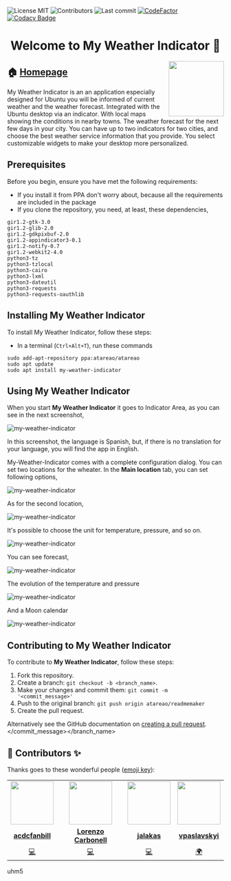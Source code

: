 
<!-- start project-info -->
<!--
project_title: My Weather Indicator
github_project: https://github.com/atareao/my-weather-indicator/
license: MIT
icon: /datos/Sync/Programacion/Python/my-weather-indicator/data/images/mwi_128.png
homepage: https://www.atareao.es/aplicacion/my-weather-indicator-para-ubuntu/
license-badge: True
contributors-badge: True
lastcommit-badge: True
codefactor-badge: True
--->

<!-- end project-info -->

<!-- start badges -->

![License MIT](https://img.shields.io/badge/license-MIT-green)
![Contributors](https://img.shields.io/github/contributors-anon/atareao/my-weather-indicator)
![Last commit](https://img.shields.io/github/last-commit/atareao/my-weather-indicator)
[![CodeFactor](https://www.codefactor.io/repository/github/atareao/my-weather-indicator/badge)](https://www.codefactor.io/repository/github/atareao/my-weather-indicator)
[![Codacy Badge](https://app.codacy.com/project/badge/Grade/dfce16912d75471e87fe4de8d3012651)](https://app.codacy.com/gh/atareao/my-weather-indicator/dashboard?utm_source=gh&utm_medium=referral&utm_content=&utm_campaign=Badge_grade)
<!-- end badges -->

<!-- start description -->
<h1 align="center">Welcome to <span id="project_title">My Weather Indicator</span> 👋</h1>
<p>
<a href="https://www.atareao.es/aplicacion/my-weather-indicator-para-ubuntu/" id="homepage" rel="nofollow">
<img align="right" height="128" id="icon" src="data/images/mwi_128.png" width="128"/>
</a>
</p>
<h2>🏠 <a href="https://www.atareao.es/aplicacion/my-weather-indicator-para-ubuntu/" id="homepage">Homepage</a></h2>
<p><span id="project_title">My Weather Indicator</span> is an an application especially designed for Ubuntu you will be informed of current weather and the weather forecast. Integrated with the Ubuntu desktop via an indicator. With local maps showing the conditions in nearby towns. The weather forecast for the next few days in your city. You can have up to two indicators for two cities, and choose the best weather service information that you provide. You select customizable widgets to make your desktop more personalized.</p>

<!-- end description -->

<!-- start prerequisites -->
## Prerequisites

Before you begin, ensure you have met the following requirements:

* If you install it from PPA don't worry about, because all the requirements are included in the package
* If you clone the repository, you need, at least, these dependencies,

```
gir1.2-gtk-3.0
gir1.2-glib-2.0
gir1.2-gdkpixbuf-2.0
gir1.2-appindicator3-0.1
gir1.2-notify-0.7
gir1.2-webkit2-4.0
python3-tz
python3-tzlocal
python3-cairo
python3-lxml
python3-dateutil
python3-requests
python3-requests-oauthlib
```

<!-- end prerequisites -->

<!-- start installing -->
## Installing <span id="project_title">My Weather Indicator</span>

To install <span id="project_title">My Weather Indicator</span>, follow these steps:

* In a terminal (`Ctrl+Alt+T`), run these commands

```
sudo add-apt-repository ppa:atareao/atareao
sudo apt update
sudo apt install my-weather-indicator
```

<!-- end installing -->

<!-- start using -->
## Using <span id="project_title">My Weather Indicator</span>

When you start **<span id="project_title">My Weather Indicator</span>** it goes to Indicator Area, as you can see in the next screenshot,

![my-weather-indicator](./screenshots/screenshot_05.png)

In this screenshot, the language is Spanish, but, if there is no translation for your language, you will find the app in English.

My-Weather-Indicator comes with a complete configuration dialog. You can set two locations for the wheater. In the **Main location** tab, you can set following options,

![my-weather-indicator](./screenshots/screenshot_01.png)

As for the second location,

![my-weather-indicator](./screenshots/screenshot_02.png)

It's possible to choose the unit for temperature, pressure, and so on.

![my-weather-indicator](./screenshots/screenshot_04.png)

You can see forecast,

![my-weather-indicator](./screenshots/screenshot_06.png)

The evolution of the temperature and pressure

![my-weather-indicator](./screenshots/screenshot_07.png)

And a Moon calendar

![my-weather-indicator](./screenshots/screenshot_09.png)


<!-- end using -->

<!-- start contributing -->
## Contributing to <span id="project_title">My Weather Indicator</span>

To contribute to **<span id="project_title">My Weather Indicator</span>**, follow these steps:

1. Fork this repository.
2. Create a branch: `git checkout -b <branch_name>`.
3. Make your changes and commit them: `git commit -m '<commit_message>'`
4. Push to the original branch: `git push origin atareao/readmemaker`
5. Create the pull request.

Alternatively see the GitHub documentation on [creating a pull request](https://help.github.com/en/github/collaborating-with-issues-and-pull-requests/creating-a-pull-request).
</commit_message></branch_name>

<!-- end contributing -->

<!-- start contributors -->
## 👤 Contributors ✨

Thanks goes to these wonderful people ([emoji key](https://allcontributors.org/docs/en/emoji-key)):

<!-- end contributors -->

<!-- start table-contributors -->

<table id="contributors">
	<tr id="info_avatar">
		<td id="acdcfanbill" align="center">
			<a href="https://github.com/acdcfanbill">
				<img src="https://avatars3.githubusercontent.com/u/1689538?v=4" width="100px"/>
			</a>
		</td>
		<td id="atareao" align="center">
			<a href="https://github.com/atareao">
				<img src="https://avatars3.githubusercontent.com/u/298055?v=4" width="100px"/>
			</a>
		</td>
		<td id="jalakas" align="center">
			<a href="https://github.com/Jalakas">
				<img src="https://avatars0.githubusercontent.com/u/1070619?v=4" width="100px"/>
			</a>
		</td>
		<td id="vpaslavskyi" align="center">
			<a href="https://github.com/vpaslavskyi">
				<img src="https://avatars0.githubusercontent.com/u/33099656?v=4" width="100px"/>
			</a>
		</td>
	</tr>
	<tr id="info_name">
		<td id="acdcfanbill" align="center">
			<a href="https://github.com/acdcfanbill">
				<strong>acdcfanbill</strong>
			</a>
		</td>
		<td id="atareao" align="center">
			<a href="https://github.com/atareao">
				<strong>Lorenzo Carbonell</strong>
			</a>
		</td>
		<td id="jalakas" align="center">
			<a href="https://github.com/Jalakas">
				<strong>jalakas</strong>
			</a>
		</td>
		<td id="vpaslavskyi" align="center">
			<a href="https://github.com/vpaslavskyi">
				<strong>vpaslavskyi</strong>
			</a>
		</td>
	</tr>
	<tr id="info_commit">
		<td id="acdcfanbill" align="center">
			<a href="/commits?author=acdcfanbill">
				<span id="role">💻</span>
			</a>
		</td>
		<td id="atareao" align="center">
			<a href="/commits?author=atareao">
				<span id="role">💻</span>
			</a>
		</td>
		<td id="jalakas" align="center">
			<a href="/commits?author=jalakas">
				<span id="role">💻</span>
			</a>
		</td>
		<td id="vpaslavskyi" align="center">
			<a href="/commits?author=vpaslavskyi">
				<span id="role">🌍</span>
			</a>
		</td>
	</tr>
</table>
<!-- end table-contributors -->
uhm5
